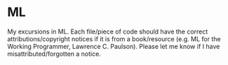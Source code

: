 # ML
My excursions in ML. Each file/piece of code should have the correct attributions/copyright notices if it is from a book/resource
(e.g. ML for the Working Programmer, Lawrence C. Paulson). Please let me know if I have misattributed/forgotten a notice.
